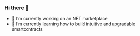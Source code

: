 ### Hi there 👋



- 🔭 I’m currently working on an NFT marketplace 
- 🌱 I’m currently learning how to build intuitive and upgradable smartcontracts


